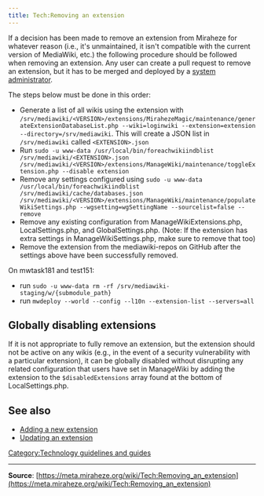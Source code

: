```yaml
---
title: Tech:Removing an extension
---
```


If a decision has been made to remove an extension from Miraheze for whatever reason (i.e., it's unmaintained, it isn't compatible with the current version of MediaWiki, etc.) the following procedure should be followed when removing an extension. Any user can create a pull request to remove an extension, but it has to be merged and deployed by a [system administrator](https://meta.miraheze.org/wiki/Tech:SRE_Volunteers).

The steps below must be done in this order:

* Generate a list of all wikis using the extension with `/srv/mediawiki/<VERSION>/extensions/MirahezeMagic/maintenance/generateExtensionDatabaseList.php --wiki=loginwiki --extension=extension --directory=/srv/mediawiki`. This will create a JSON list in `/srv/mediawiki` called `<EXTENSION>.json`
* Run `sudo -u www-data /usr/local/bin/foreachwikiindblist /srv/mediawiki/<EXTENSION>.json /srv/mediawiki/<VERSION>/extensions/ManageWiki/maintenance/toggleExtension.php --disable extension`
* Remove any settings configured using `sudo -u www-data /usr/local/bin/foreachwikiindblist /srv/mediawiki/cache/databases.json /srv/mediawiki/<VERSION>/extensions/ManageWiki/maintenance/populateWikiSettings.php --wgsetting=wgSettingName --sourcelist=false --remove`
* Remove any existing configuration from ManageWikiExtensions.php, LocalSettings.php, and GlobalSettings.php. (Note: If the extension has extra settings in ManageWikiSettings.php, make sure to remove that too)
* Remove the extension from the mediawiki-repos on GitHub after the settings above have been successfully removed.

On mwtask181 and test151:
* run `sudo -u www-data rm -rf /srv/mediawiki-staging/w/{submodule_path}`
* run `mwdeploy --world --config --l10n --extension-list --servers=all`

## Globally disabling extensions 

If it is not appropriate to fully remove an extension, but the extension should not be active on any wikis (e.g., in the event of a security vulnerability with a particular extension), it can be globally disabled without disrupting any related configuration that users have set in ManageWiki by adding the extension to the `$disabledExtensions` array found at the bottom of LocalSettings.php.

## See also 

* [Adding a new extension](/tech-docs/techadding_a_new_extension.md)
* [Updating an extension](https://meta.miraheze.org/wiki/Tech:Updating_an_extension)

[Category:Technology guidelines and guides](https://meta.miraheze.org/wiki/Category:Technology_guidelines_and_guides)

----
**Source**: [https://meta.miraheze.org/wiki/Tech:Removing_an_extension](https://meta.miraheze.org/wiki/Tech:Removing_an_extension)